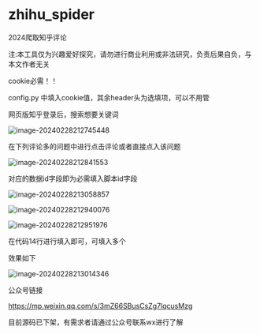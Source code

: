 # zhihu_spider
2024爬取知乎评论

注:本工具仅为兴趣爱好探究，请勿进行商业利用或非法研究，负责后果自负，与本文作者无关

cookie必需！！

config.py 中填入cookie值，其余header头为选填项，可以不用管

网页版知乎登录后，搜索想要关键词

![image-20240228212745448](https://gitee.com/yuejinjianke/tuchuang/raw/master/image/image-20240228212745448.png)

在下列评论多的问题中进行点击评论或者直接点入该问题

![image-20240228212841553](https://gitee.com/yuejinjianke/tuchuang/raw/master/image/image-20240228212841553.png)

对应的数据id字段即为必需填入脚本id字段

![image-20240228213058857](https://gitee.com/yuejinjianke/tuchuang/raw/master/image/image-20240228213058857.png)

![image-20240228212940076](https://gitee.com/yuejinjianke/tuchuang/raw/master/image/image-20240228212940076.png)

![image-20240228212951976](https://gitee.com/yuejinjianke/tuchuang/raw/master/image/image-20240228212951976.png)

在代码14行进行填入即可，可填入多个

效果如下

![image-20240228213014346](https://gitee.com/yuejinjianke/tuchuang/raw/master/image/image-20240228213014346.png)


公众号链接

https://mp.weixin.qq.com/s/3mZ66SBusCsZg7lqcusMzg

目前源码已下架，有需求者请通过公众号联系wx进行了解
